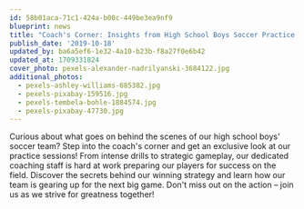 ```yaml
---
id: 58b01aca-71c1-424a-b00c-449be3ea9nf9
blueprint: news
title: "Coach's Corner: Insights from High School Boys Soccer Practice Sessions"
publish_date: '2019-10-18'
updated_by: ba6a5ef6-1e32-4a10-b23b-f8a27f0e6b42
updated_at: 1709331824
cover_photo: pexels-alexander-nadrilyanski-3684122.jpg
additional_photos:
  - pexels-ashley-williams-685382.jpg
  - pexels-pixabay-159516.jpg
  - pexels-tembela-bohle-1884574.jpg
  - pexels-pixabay-47730.jpg
---
```

Curious about what goes on behind the scenes of our high school boys' soccer team? Step into the coach's corner and get an exclusive look at our practice sessions! From intense drills to strategic gameplay, our dedicated coaching staff is hard at work preparing our players for success on the field. Discover the secrets behind our winning strategy and learn how our team is gearing up for the next big game. Don't miss out on the action – join us as we strive for greatness together!